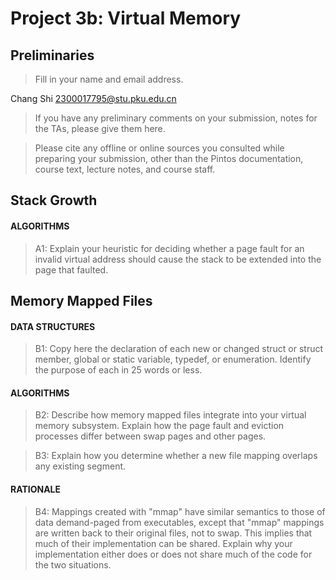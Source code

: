 # Project 3b: Virtual Memory

## Preliminaries

>Fill in your name and email address.

Chang Shi <2300017795@stu.pku.edu.cn>

>If you have any preliminary comments on your submission, notes for the TAs, please give them here.



>Please cite any offline or online sources you consulted while preparing your submission, other than the Pintos documentation, course text, lecture notes, and course staff.



## Stack Growth

#### ALGORITHMS

>A1: Explain your heuristic for deciding whether a page fault for an invalid virtual address should cause the stack to be extended into the page that faulted.



## Memory Mapped Files

#### DATA STRUCTURES

>B1: Copy here the declaration of each new or changed struct or struct member, global or static variable, typedef, or enumeration.  Identify the purpose of each in 25 words or less.



#### ALGORITHMS

>B2: Describe how memory mapped files integrate into your virtual memory subsystem.  Explain how the page fault and eviction processes differ between swap pages and other pages.



>B3: Explain how you determine whether a new file mapping overlaps any existing segment.



#### RATIONALE

>B4: Mappings created with "mmap" have similar semantics to those of data demand-paged from executables, except that "mmap" mappings are written back to their original files, not to swap.  This implies that much of their implementation can be shared.  Explain why your implementation either does or does not share much of the code for the two situations.